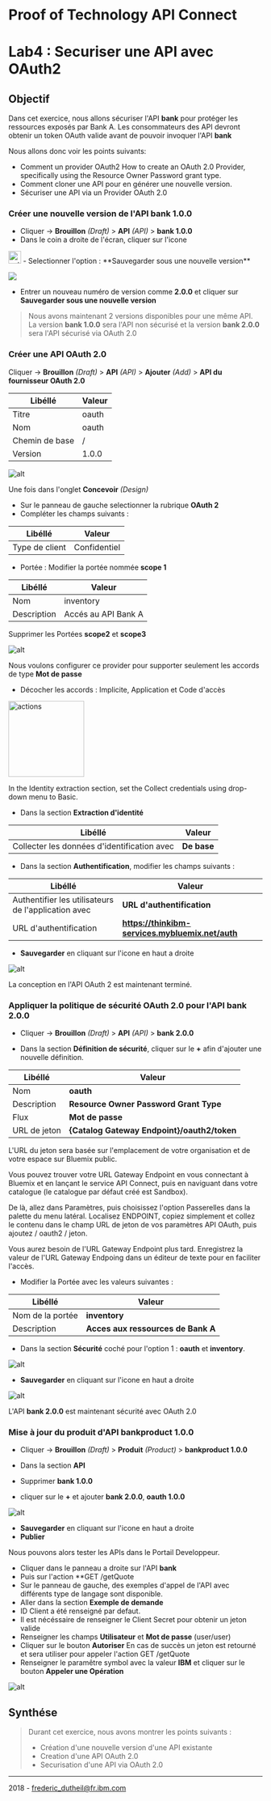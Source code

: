 # Proof of Technology API Connect

# Lab4 : Securiser une API avec OAuth2 


## Objectif 


Dans cet exercice, nous allons sécuriser l'API **bank** pour protéger les ressources exposés par Bank A. Les consommateurs des API devront obtenir un token OAuth valide avant de pouvoir invoquer l'API **bank**

Nous allons donc voir les points suivants:

+ Comment un provider OAuth2 How to create an OAuth 2.0 Provider, specifically using the Resource Owner Password grant type.
+ Comment cloner une API pour en générer une nouvelle version.
+ Sécuriser une API via un Provider OAuth 2.0 


### Créer une nouvelle version de l'API **bank 1.0.0**

- Cliquer ->  **Brouillon** *(Draft)* > **API** *(API)* >  **bank 1.0.0**
- Dans le coin a droite de l'écran, cliquer sur l'icone
<img src="img/plusdaction.png" alt="actions" style="width: 25px;"/> 
- Selectionner l'option : **Sauvegarder sous une nouvelle version**

![](img/newversion.png)

- Entrer un nouveau numéro de version comme **2.0.0** et cliquer sur  **Sauvegarder sous une nouvelle version**

> Nous avons maintenant 2 versions disponibles pour une même API.
> La version **bank 1.0.0** sera l'API non sécurisé et la version **bank 2.0.0** sera l'API sécurisé via OAuth 2.0
> 

### Créer une API OAuth 2.0

Cliquer ->  **Brouillon** *(Draft)* > **API** *(API)* > **Ajouter** *(Add)* > **API du fournisseur OAuth 2.0** 

Libéllé       | Valeur
------------- | -------------
Titre         | oauth
Nom			    | oauth
Chemin de base       | /
Version       | 1.0.0


![alt](img/createoauthapi.gif)

Une fois dans l'onglet **Concevoir** *(Design)*

- Sur le panneau de gauche selectionner la rubrique **OAuth 2**
- Compléter les champs suivants :

Libéllé | Valeur
--------|-------
Type de client | Confidentiel

- Portée : Modifier la portée nommée **scope 1**

Libéllé | Valeur
--------|-------
Nom | inventory
Description | Accés au API Bank A

Supprimer les Portées **scope2** et **scope3**

![alt](img/updatescope.gif)

Nous voulons configurer ce provider pour supporter seulement les accords de type **Mot de passe** 

- Décocher les accords : Implicite, Application et Code d'accès

<img src="img/accord.png" alt="actions" style="width: 150px;"/> 

In the Identity extraction section, set the Collect credentials using drop-down menu to Basic.
- Dans la section **Extraction d'identité**

Libéllé | Valeur
--------|-------
Collecter les données d'identification avec | **De base**

- Dans la section **Authentification**,  modifier les champs suivants :

Libéllé | Valeur
--------|-------
Authentifier les utilisateurs de l'application avec | **URL d'authentification**
URL d'authentification | **https://thinkibm-services.mybluemix.net/auth**

- **Sauvegarder** en cliquant sur l'icone en haut a droite 

![alt](img/save.png)

La conception en l'API OAuth 2 est maintenant terminé.


### Appliquer la politique de sécurité OAuth 2.0 pour l'API **bank 2.0.0**

- Cliquer ->  **Brouillon** *(Draft)* > **API** *(API)* >  **bank 2.0.0**

- Dans la section **Définition de sécurité**, cliquer sur le **+** afin d'ajouter une nouvelle définition.

Libéllé | Valeur
--------|-------
Nom | **oauth**
Description | **Resource Owner Password Grant Type**
Flux | **Mot de passe**
URL de jeton | **{Catalog Gateway Endpoint}/oauth2/token**

L'URL du jeton sera basée sur l'emplacement de votre organisation et de votre espace sur Bluemix public.

Vous pouvez trouver votre URL Gateway Endpoint en vous connectant à Bluemix et en lançant le service API Connect, puis en naviguant dans votre catalogue (le catalogue par défaut créé est Sandbox).

De là, allez dans Paramètres, puis choisissez l'option Passerelles dans la palette du menu latéral. Localisez ENDPOINT, copiez simplement et collez le contenu dans le champ URL de jeton de vos paramètres API OAuth, puis ajoutez / oauth2 / jeton.

Vous aurez besoin de l'URL Gateway Endpoint plus tard. Enregistrez la valeur de l'URL Gateway Endpoing dans un éditeur de texte pour en faciliter l'accès.

- Modifier la Portée avec les valeurs suivantes :

Libéllé | Valeur
--------|-------
Nom de la portée | **inventory**
Description | **Acces aux ressources de Bank A**


- Dans la section **Sécurité** coché pour l'option 1 :  **oauth** et **inventory**.

![alt](img/applysecurity.png)


- **Sauvegarder** en cliquant sur l'icone en haut a droite 

![alt](img/save.png)

L'API **bank 2.0.0** est maintenant sécurité avec OAuth 2.0

### Mise à jour du produit d'API **bankproduct 1.0.0**

- Cliquer ->  **Brouillon** *(Draft)* > **Produit** *(Product)* >  **bankproduct 1.0.0**

- Dans la section **API** 
- Supprimer **bank 1.0.0** 
- cliquer sur le **+** et ajouter **bank 2.0.0**, **oauth 1.0.0**
 
![alt](img/updateproduct.png)

- **Sauvegarder** en cliquant sur l'icone en haut a droite 
- **Publier**


Nous pouvons alors tester les APIs dans le Portail Developpeur.

- Cliquer dans le panneau a droite sur l'API **bank**
- Puis sur l'action **GET /getQuote
- Sur le panneau de gauche, des exemples d'appel de l'API avec différents type de langage sont disponible.
- Aller dans la section **Exemple de demande**
- ID Client a été renseigné par defaut.
- Il est nécéssaire de renseigner le Client Secret pour obtenir un jeton valide
- Renseigner les champs **Utilisateur** et **Mot de passe** (user/user)
- Cliquer sur le bouton **Autoriser**
En cas de succès un jeton est retourné et sera utiliser pour appeler l'action GET /getQuote
- Renseigner le paramêtre symbol avec la valeur **IBM** et cliquer sur le bouton **Appeler une Opération**

![alt](img/testoauthapi.gif)

## Synthése
> 
> Durant cet exercice, nous avons montrer les points suivants :
> 
> - Création d'une nouvelle version d'une API existante 
> - Creation d'une API OAuth 2.0
> - Securisation d'une API via OAuth 2.0

>

---

2018 - frederic_dutheil@fr.ibm.com